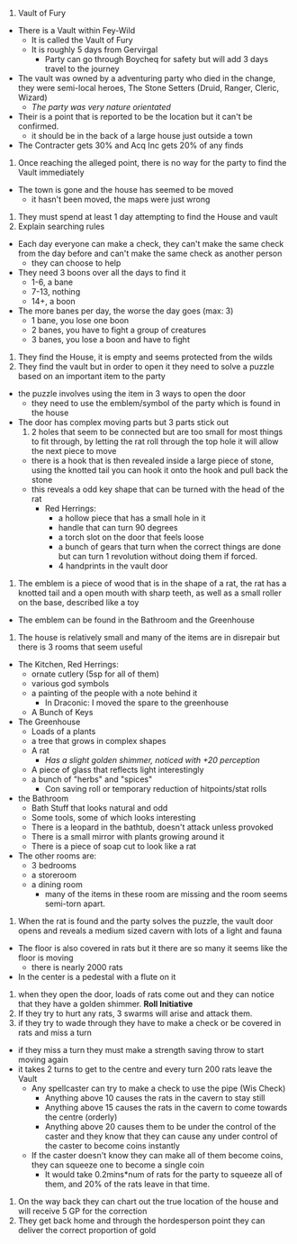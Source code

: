1. Vault of Fury
  * There is a Vault within Fey-Wild
    * It is called the Vault of Fury
    * It is roughly 5 days from Gervirgal
      * Party can go through Boycheq for safety but will add 3 days travel to the journey
  * The vault was owned by a adventuring party who died in the change, they were semi-local heroes, The Stone Setters (Druid, Ranger, Cleric, Wizard)
    * *The party was very nature orientated*
  * Their is a point that is reported to be the location but it can't be confirmed.
    * it should be in the back of a large house just outside a town
  * The Contracter gets 30% and Acq Inc gets 20% of any finds
1. Once reaching the alleged point, there is no way for the party to find the Vault immediately
  * The town is gone and the house has seemed to be moved
    * it hasn't been moved, the maps were just wrong
1. They must spend at least 1 day attempting to find the House and vault
1. Explain searching rules
  * Each day everyone can make a check, they can't make the same check from the day before and can't make the same check as another person
    * they can choose to help
  * They need 3 boons over all the days to find it
    * 1-6, a bane
    * 7-13, nothing
    * 14+, a boon
  * The more banes per day, the worse the day goes (max: 3)
    * 1 bane, you lose one boon
    * 2 banes, you have to fight a group of creatures
    * 3 banes, you lose a boon and have to fight
1. They find the House, it is empty and seems protected from the wilds
1. They find the vault but in order to open it they need to solve a puzzle based on an important item to the party
  * the puzzle involves using the item in 3 ways to open the door
    * they need to use the emblem/symbol of the party which is found in the house
  * The door has complex moving parts but 3 parts stick out
    1. 2 holes that seem to be connected but are too small for most things to fit through, by letting the rat roll through the top hole it will allow the next piece to move
    * there is a hook that is then revealed inside a large piece of stone, using the knotted tail you can hook it onto the hook and pull back the stone
    * this reveals a odd key shape that can be turned with the head of the rat
      * Red Herrings:
        * a hollow piece that has a small hole in it
        * handle that can turn 90 degrees
        * a torch slot on the door that feels loose
        * a bunch of gears that turn when the correct things are done but can turn 1 revolution without doing them if forced.
        * 4 handprints in the vault door
1. The emblem is a piece of wood that is in the shape of a rat, the rat has a knotted tail and a open mouth with sharp teeth, as well as a small roller on the base, described like a toy
  * The emblem can be found in the Bathroom and the Greenhouse
1. The house is relatively small and many of the items are in disrepair but there is 3 rooms that seem useful
  * The Kitchen, Red Herrings:
    * ornate cutlery (5sp for all of them)
    * various god symbols
    * a painting of the people with a note behind it
      * In Draconic: I moved the spare to the greenhouse
    * A Bunch of Keys
  * The Greenhouse
    * Loads of a plants
    * a tree that grows in complex shapes
    * A rat
      * *Has a slight golden shimmer, noticed with +20 perception*
    * A piece of glass that reflects light interestingly
    * a bunch of "herbs" and "spices"
      * Con saving roll or temporary reduction of hitpoints/stat rolls
  * the Bathroom
    * Bath Stuff that looks natural and odd
    * Some tools, some of which looks interesting
    * There is a leopard in the bathtub, doesn't attack unless provoked
    * There is a small mirror with plants growing around it
    * There is a piece of soap cut to look like a rat
  * The other rooms are:
    * 3 bedrooms
    * a storeroom
    * a dining room
      * many of the items in these room are missing and the room seems semi-torn apart.
1. When the rat is found and the party solves the puzzle, the vault door opens and reveals a medium sized cavern with lots of a light and fauna
  * The floor is also covered in rats but it there are so many it seems like the floor is moving
    * there is nearly 2000 rats
  * In the center is a pedestal with a flute on it
1. when they open the door, loads of rats come out and they can notice that they have a golden shimmer. **Roll Initiative**
1. If they try to hurt any rats, 3 swarms will arise and attack them.
1. if they try to wade through they have to make a check or be covered in rats and miss a turn
  * if they miss a turn they must make a strength saving throw to start moving again
  * it takes 2 turns to get to the centre and every turn 200 rats leave the Vault
    * Any spellcaster can try to make a check to use the pipe (Wis Check)
      * Anything above 10 causes the rats in the cavern to stay still
      * Anything above 15 causes the rats in the cavern to come towards the centre (orderly)
      * Anything above 20 causes them to be under the control of the caster and they know that they can cause any under control of the caster to become coins instantly
    * If the caster doesn't know they can make all of them become coins, they can squeeze one to become a single coin
      * It would take 0.2mins*num of rats for the party to squeeze all of them, and 20% of the rats leave in that time.
1. On the way back they can chart out the true location of the house and will receive 5 GP for the correction
1. They get back home and through the hordesperson point they can deliver the correct proportion of gold
